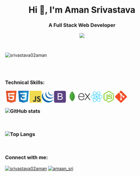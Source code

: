 ### <h1 align="center">Hi :wave:, I'm Aman Srivastava</h1>
<h3 align="center">A Full Stack Web Developer</h3>
<p align="center">
<img src=https://user-images.githubusercontent.com/59872807/89733365-a8b85100-da72-11ea-8677-742c0a8e9187.gif >
</p> 
<br>
<p align="left"> <img src="https://komarev.com/ghpvc/?username=srivastava02aman&label=Profile%20views&color=129e00&style=plastic" alt="srivastava02aman" /> </p>

<br><br>

### Technical Skills:
<img align="left" alt="HTML5" width="40px" src="https://github.com/devicons/devicon/blob/master/icons/html5/html5-original.svg">
<img align="left" alt="CSS3" width="40px" src="https://github.com/devicons/devicon/blob/master/icons/css3/css3-original.svg">
<img align="left" alt="JavaScript" width="40px" src="https://github.com/devicons/devicon/blob/master/icons/javascript/javascript-original.svg">
<img align="left" alt="JQuery" width="40px" src="https://github.com/devicons/devicon/blob/master/icons/jquery/jquery-original.svg">
<img align="left" alt="Bootstrap" width="40px" src="https://github.com/devicons/devicon/blob/master/icons/bootstrap/bootstrap-plain.svg">
<img align="left" alt="MongoDB" width="40px" src="https://github.com/devicons/devicon/blob/master/icons/mongodb/mongodb-original.svg">
<img align="left" alt="Express" width="40px" src="https://github.com/devicons/devicon/blob/master/icons/express/express-original.svg">
<img align="left" alt="React" width="40px" src="https://github.com/devicons/devicon/blob/master/icons/react/react-original.svg">
<img align="left" alt="Node" width="40px" src="https://github.com/devicons/devicon/blob/master/icons/nodejs/nodejs-original.svg">
<img align="left" alt="Git" width="40px" src="https://github.com/devicons/devicon/blob/master/icons/git/git-original.svg">

<br><br>

### ![GitHub stats](https://github-readme-stats.vercel.app/api?username=srivastava02aman)

<br>

### ![Top Langs](https://github-readme-stats.vercel.app/api/top-langs/?username=srivastava02aman&layout=compact)

<br>

<h3 align="left">Connect with me:</h3>
<p align="left">
<a href="https://linkedin.com/in/srivastava02aman" target="blank"><img align="center" src="https://cliply.co/wp-content/uploads/2021/02/372102050_LINKEDIN_ICON_400px.gif" alt="srivastava02aman" height="40" width="40" /></a>
<a href="https://instagram.com/amaan_sri/" target="blank"><img align="center" src="https://cliply.co/wp-content/uploads/2019/07/371907300_INSTAGRAM_ICON_400px.gif" alt="amaan_sri" height="40" width="40" /></a>
</p>
<!--
**srivastava02aman/srivastava02aman** is a ✨ _special_ ✨ repository because its `README.md` (this file) appears on your GitHub profile.
Here are some ideas to get you started:
- 🔭 I’m currently working on ...
- 🌱 I’m currently learning ...
- 👯 I’m looking to collaborate on ...
- 🤔 I’m looking for help with ...
- 💬 Ask me about ...
- 📫 How to reach me: ...
- 😄 Pronouns: ...
- ⚡ Fun fact: ...
-->
